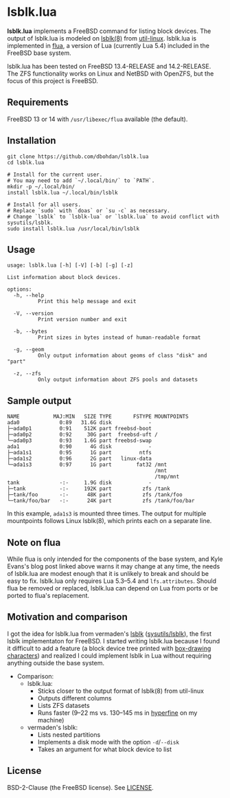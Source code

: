 # lsblk.lua

**lsblk.lua** implements a FreeBSD command for listing block devices.
The output of lsblk.lua is modeled on [lsblk(8)](https://linux.die.net/man/8/lsblk) from [util-linux](https://en.wikipedia.org/wiki/Util-linux).
lsblk.lua is implemented in [flua](https://kevans.dev/flua/), a version of Lua (currently Lua 5.4) included in the FreeBSD base system.

lsblk.lua has been tested on FreeBSD 13.4-RELEASE and 14.2-RELEASE.
The ZFS functionality works on Linux and NetBSD with OpenZFS, but the focus of this project is FreeBSD.

## Requirements

FreeBSD 13 or 14 with `/usr/libexec/flua` available (the default).

## Installation

```shell
git clone https://github.com/dbohdan/lsblk.lua
cd lsblk.lua

# Install for the current user.
# You may need to add `~/.local/bin/` to `PATH`.
mkdir -p ~/.local/bin/
install lsblk.lua ~/.local/bin/lsblk

# Install for all users.
# Replace `sudo` with `doas` or `su -c` as necessary.
# Change `lsblk` to `lsblk-lua` or `lsblk.lua` to avoid conflict with sysutils/lsblk.
sudo install lsblk.lua /usr/local/bin/lsblk
```

## Usage

```none
usage: lsblk.lua [-h] [-V] [-b] [-g] [-z]

List information about block devices.

options:
  -h, --help
          Print this help message and exit

  -V, --version
          Print version number and exit

  -b, --bytes
          Print sizes in bytes instead of human-readable format

  -g, --geom
          Only output information about geoms of class "disk" and "part"

  -z, --zfs
          Only output information about ZFS pools and datasets
```

## Sample output

```none
NAME           MAJ:MIN   SIZE TYPE       FSTYPE MOUNTPOINTS
ada0             0:89   31.6G disk            -
├─ada0p1         0:91    512K part freebsd-boot
├─ada0p2         0:92     30G part  freebsd-uft /
└─ada0p3         0:93    1.6G part freebsd-swap
ada1             0:90      4G disk            -
├─ada1s1         0:95      1G part         ntfs
├─ada1s2         0:96      2G part   linux-data
└─ada1s3         0:97      1G part        fat32 /mnt
                                                /mnt
                                                /tmp/mnt
tank             -:-     1.9G disk            -
├─tank           -:-     192K part          zfs /tank
├─tank/foo       -:-      48K part          zfs /tank/foo
└─tank/foo/bar   -:-      24K part          zfs /tank/foo/bar
```

In this example, `ada1s3` is mounted three times.
The output for multiple mountpoints follows Linux lsblk(8), which prints each on a separate line.

## Note on flua

While flua is only intended for the components of the base system, and Kyle Evans's blog post linked above warns it may change at any time, the needs of lsblk.lua are modest enough that it is unlikely to break and should be easy to fix.
lsblk.lua only requires Lua 5.3–5.4 and `lfs.attributes`.
Should flua be removed or replaced, lsblk.lua can depend on Lua from ports or be ported to flua's replacement.

## Motivation and comparison

I got the idea for lsblk.lua from vermaden's [lsblk](https://github.com/vermaden/lsblk) ([sysutils/lsblk](https://www.freshports.org/sysutils/lsblk/)), the first lsblk implementaton for FreeBSD.
I started writing lsblk.lua because I found it difficult to add a feature (a block device tree printed with [box-drawing characters](https://en.wikipedia.org/wiki/Box-drawing_characters)) and realized I could implement lsblk in Lua without requiring anything outside the base system.

- Comparison:
  - lsblk.lua:
    - Sticks closer to the output format of lsblk(8) from util-linux
    - Outputs different columns
    - Lists ZFS datasets
    - Runs faster (9–22 ms vs. 130–145 ms in [hyperfine](https://github.com/sharkdp/hyperfine) on my machine)
  - vermaden's lsblk:
    - Lists nested partitions
    - Implements a disk mode with the option `-d`/`--disk`
    - Takes an argument for what block device to list

## License

BSD-2-Clause (the FreeBSD license).
See [LICENSE](LICENSE).
